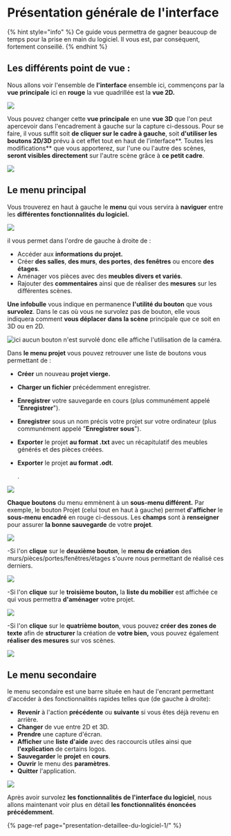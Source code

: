 # Présentation générale de l'interface

{% hint style="info" %}
Ce guide vous permettra de gagner beaucoup de temps pour la prise en main du logiciel. Il vous est, par conséquent, fortement conseillé.
{% endhint %}

## Les différents point de vue :

Nous allons voir l'ensemble de **l'interface** ensemble ici, commençons par la **vue principale** ici en **rouge** la vue quadrillée est la **vue 2D.**   

![](.gitbook/assets/presentationlogicielviewprincipal.jpg)

Vous pouvez changer cette **vue principale** en une **vue 3D** que l'on peut apercevoir dans l'encadrement à gauche sur la capture ci-dessous. Pour se faire, il vous suffit soit **de cliquer sur le cadre à gauche**, soit **d'utiliser les boutons 2D/3D** prévu à cet effet tout en haut de l'interface**. Toutes les modifications** que vous apporterez, sur l'une ou l'autre des scènes, **seront visibles directement** sur l'autre scène grâce à **ce petit cadre**. 

![](.gitbook/assets/presentationlogicielviewsecondaire.jpg)



## **Le menu principal**

Vous trouverez en haut à gauche le **menu** qui vous servira à **naviguer** entre les **différentes fonctionnalités du logiciel.** 

![](.gitbook/assets/presentationlogicielmenustrip.jpg)

il vous permet dans l'ordre de gauche à droite de :  

* Accéder aux **informations du projet.**
* Créer **des salles**, **des murs**, **des portes**, **des fenêtres** ou encore **des étages**.
* Aménager vos pièces avec des **meubles divers et variés**.
* Rajouter des **commentaires** ainsi que de réaliser des **mesures** sur les différentes scènes.  

**Une infobulle** vous indique en permanence **l'utilité du bouton** que vous **survolez**. Dans le cas où vous ne survolez pas de bouton, elle vous indiquera comment **vous déplacer** **dans la scène** principale que ce soit en 3D ou en 2D.

![ici aucun bouton n&apos;est survol&#xE9; donc elle affiche l&apos;utilisation de la cam&#xE9;ra.](.gitbook/assets/presentationlogicielviewbarreastuce.jpg)

Dans **le menu projet** vous pouvez retrouver une liste de boutons vous permettant de : 

* **Créer** un nouveau **projet vierge.**
* **Charger un fichier** précédemment enregistrer.
* **Enregistrer** votre sauvegarde en cours \(plus communément appelé "**Enregistrer**"\).
* **Enregistrer** sous un nom précis votre projet sur votre ordinateur \(plus communément appelé "**Enregistrer sous**"\).
* **Exporter** le projet **au format .txt** avec un récapitulatif des meubles générés et des pièces créées.
* **Exporter** le projet **au format .odt**.

  .

![](.gitbook/assets/presentationongletsousmenu.jpg)

**Chaque boutons** du menu emmènent à un **sous-menu différent.** Par exemple, le bouton Projet \(celui tout en haut à gauche\) permet **d'afficher** le **sous-menu encadré** en rouge ci-dessous. Les **champs** sont à **renseigner** pour assurer **la bonne sauvegarde** de votre **projet**.

![](.gitbook/assets/presentationinspector.jpg)

-Si l'on **clique** sur le **deuxième bouton**, le **menu de création** des murs/pièces/portes/fenêtres/étages s'ouvre nous permettant de réalisé ces derniers.

![](.gitbook/assets/image%20%2828%29.png)

-Si l'on **clique** sur le **troisième bouton,** la **liste du mobilier** est affichée ce qui vous permettra **d'aménager** votre projet.

![](.gitbook/assets/image%20%2813%29.png)

-Si l'on **clique** sur le **quatrième bouton**, vous pouvez **créer des zones de texte** afin de **structurer** la création de **votre bien,** vous pouvez également **réaliser des mesures** sur vos scènes.

![](.gitbook/assets/image%20%288%29.png)

## Le menu secondaire

le menu secondaire est une barre située en haut de l'encrant permettant d'accéder à des fonctionnalités rapides telles que \(de gauche à droite\):

* **Revenir** à l'action **précédente** ou **suivante** si vous êtes déjà revenu en arrière.
* **Changer** de vue entre 2D et 3D.
* **Prendre** une capture d'écran.
* **Afficher** une **liste d'aide** avec des raccourcis utiles ainsi que **l'explication** de certains logos.
* **Sauvegarder** le **projet** en **cours**.
* **Ouvrir** le menu des **paramètres**.
* **Quitter** l'application.

![](.gitbook/assets/presentationmenustrip.jpg)

Après avoir survolez **les fonctionnalités de l'interface du logiciel**, nous allons maintenant voir plus en détail **les fonctionnalités énoncées précédemment**.

{% page-ref page="presentation-detaillee-du-logiciel-1/" %}














